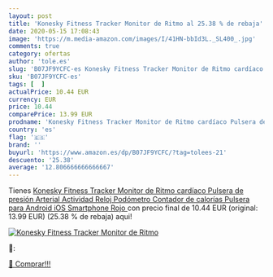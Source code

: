 ```yaml
---
layout: post
title: 'Konesky Fitness Tracker Monitor de Ritmo al 25.38 % de rebaja'
date: 2020-05-15 17:08:43
image: 'https://m.media-amazon.com/images/I/41HN-bbId3L._SL400_.jpg'
comments: true
category: ofertas
author: 'tole.es'
slug: 'B07JF9YCFC-es Konesky Fitness Tracker Monitor de Ritmo cardíaco Pulsera...'
sku: 'B07JF9YCFC-es'
tags: [  ]
actualPrice: 10.44 EUR
currency: EUR
price: 10.44
comparePrice: 13.99 EUR
prodname: 'Konesky Fitness Tracker Monitor de Ritmo cardíaco Pulsera de presión Arterial Actividad Reloj Podómetro Contador de calorías Pulsera para Android iOS Smartphone  Rojo '
country: 'es'
flag: '🇪🇸'
brand: ''
buyurl: 'https://www.amazon.es/dp/B07JF9YCFC/?tag=tolees-21'
descuento: '25.38'
average: '12.806666666666667'
---
```


Tienes [Konesky Fitness Tracker Monitor de Ritmo cardíaco Pulsera de presión Arterial Actividad Reloj Podómetro Contador de calorías Pulsera para Android iOS Smartphone  Rojo ](https://www.amazon.es/dp/B07JF9YCFC/?tag=tolees-21) con precio final de  10.44 EUR (original: 13.99 EUR) (25.38 %  de rebaja) aqui!

[![Konesky Fitness Tracker Monitor de Ritmo](https://m.media-amazon.com/images/I/41HN-bbId3L._SL400_.jpg)](https://www.amazon.es/dp/B07JF9YCFC/?tag=tolees-21)

🔎:


[🛒 Comprar!!!](https://www.amazon.es/dp/B07JF9YCFC/?tag=tolees-21)
